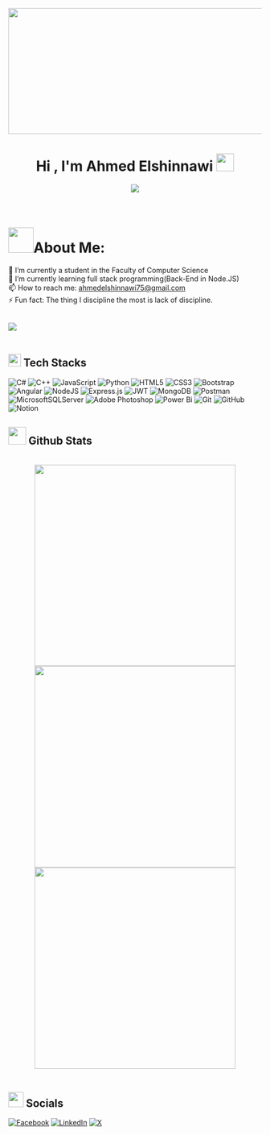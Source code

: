 <p align="center">
<img src="https://user-images.githubusercontent.com/74038190/225813708-98b745f2-7d22-48cf-9150-083f1b00d6c9.gif" width="1000" height="250">
</p>
<h1 align="center"><b>Hi , I'm Ahmed Elshinnawi </b><img src="https://media.giphy.com/media/hvRJCLFzcasrR4ia7z/giphy.gif" width="35"></h1>
<!--  -->
<p align="center">
  <a href="https://github.com/DenverCoder1/readme-typing-svg"><img src=https://readme-typing-svg.herokuapp.com?font=Kode+Mono&weight=500&size=30&pause=1000&color=2E9C04&width=435&lines=Full-Stack+Web+Developer,;Computer+Science+Student"></a>
</p>

<br>

# <img src="https://i.giphy.com/media/v1.Y2lkPTc5MGI3NjExaW12aWRsdjIxZHAwNDF4eWM2Z3RtenoxZHFiOTRhOTJyazF6dWpnMCZlcD12MV9pbnRlcm5hbF9naWZfYnlfaWQmY3Q9cw/IkSSSgxxOhsvzqFiVu/giphy.gif" width="50"><b>About Me: </b>
🔭 I’m currently a student in the Faculty of Computer Science<br>🌱 I’m currently learning full stack programming(Back-End in Node.JS)<br>📫 How to reach me: ahmedelshinnawi75@gmail.com<br>⚡ Fun fact: The thing I discipline the most is lack of discipline.
<br><br>


<img src="https://user-images.githubusercontent.com/73097560/115834477-dbab4500-a447-11eb-908a-139a6edaec5c.gif"><br><br>


## <img src="https://media2.giphy.com/media/QssGEmpkyEOhBCb7e1/giphy.gif?cid=ecf05e47a0n3gi1bfqntqmob8g9aid1oyj2wr3ds3mg700bl&rid=giphy.gif" width ="25"><b> Tech Stacks</b>
<p align="center">
  
![C#](https://img.shields.io/badge/c%23-%23239120.svg?style=for-the-badge&logo=csharp&logoColor=white) ![C++](https://img.shields.io/badge/c++-%2300599C.svg?style=for-the-badge&logo=c%2B%2B&logoColor=white) ![JavaScript](https://img.shields.io/badge/javascript-%23323330.svg?style=for-the-badge&logo=javascript&logoColor=%23F7DF1E) ![Python](https://img.shields.io/badge/python-3670A0?style=for-the-badge&logo=python&logoColor=ffdd54) ![HTML5](https://img.shields.io/badge/html5-%23E34F26.svg?style=for-the-badge&logo=html5&logoColor=white) ![CSS3](https://img.shields.io/badge/css3-%231572B6.svg?style=for-the-badge&logo=css3&logoColor=white) ![Bootstrap](https://img.shields.io/badge/bootstrap-%238511FA.svg?style=for-the-badge&logo=bootstrap&logoColor=white) ![Angular](https://img.shields.io/badge/angular-%23DD0031.svg?style=for-the-badge&logo=angular&logoColor=white) ![NodeJS](https://img.shields.io/badge/node.js-6DA55F?style=for-the-badge&logo=node.js&logoColor=white) ![Express.js](https://img.shields.io/badge/express.js-%23404d59.svg?style=for-the-badge&logo=express&logoColor=%2361DAFB) ![JWT](https://img.shields.io/badge/JWT-black?style=for-the-badge&logo=JSON%20web%20tokens) ![MongoDB](https://img.shields.io/badge/-MongoDB-13aa52?style=for-the-badge&logo=mongodb&logoColor=white) ![Postman](https://img.shields.io/badge/Postman-FF6C37?style=for-the-badge&logo=postman&logoColor=white) ![MicrosoftSQLServer](https://img.shields.io/badge/Microsoft%20SQL%20Server-CC2927?style=for-the-badge&logo=microsoft%20sql%20server&logoColor=white) ![Adobe Photoshop](https://img.shields.io/badge/adobe%20photoshop-%2331A8FF.svg?style=for-the-badge&logo=adobe%20photoshop&logoColor=white) ![Power Bi](https://img.shields.io/badge/power_bi-F2C811?style=for-the-badge&logo=powerbi&logoColor=black) ![Git](https://img.shields.io/badge/git-%23F05033.svg?style=for-the-badge&logo=git&logoColor=white) ![GitHub](https://img.shields.io/badge/github-%23121011.svg?style=for-the-badge&logo=github&logoColor=white) ![Notion](https://img.shields.io/badge/Notion-%23000000.svg?style=for-the-badge&logo=notion&logoColor=white)

## <img src="https://media.giphy.com/media/iY8CRBdQXODJSCERIr/giphy.gif" width="35"><b> Github Stats </b>
<br>
<div align="center">
<img src="https://github-readme-stats.vercel.app/api?username=Ahmedelshinnawi&theme=radical&hide_border=false&include_all_commits=false" width="400">
<img src="https://github-readme-streak-stats.herokuapp.com/?user=Ahmedelshinnawi&theme=radical&hide_border=false" width="400"><br/>
<img src="https://github-readme-stats.vercel.app/api/top-langs/?username=Ahmedelshinnawi&theme=radical&hide_border=false&include_all_commits=false&count_private=false" width="400" >
</div>
<br>

## <img src="https://media.giphy.com/media/5WJ6SOKeNKrSzblU4R/giphy.gif" width=30 height=30><b> Socials </b>
[![Facebook](https://img.shields.io/badge/facebook-%231877F2.svg?&style=for-the-badge&logo=facebook&logoColor=white&color=071A2C)](https://facebook.com/ahmed.elshinnawi.142) [![LinkedIn](https://img.shields.io/badge/linkedin-%230077B5.svg?&style=for-the-badge&logo=linkedin&logoColor=white&color=071A2C)](https://linkedin.com/in/ahmed-elshinnawi-0b3037261) [![X](https://img.shields.io/badge/twitter-%231DA1F2.svg?&style=for-the-badge&logo=twitter&logoColor=white&color=071A2C)](https://x.com/@elshinnawi14) 
